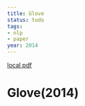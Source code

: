 ```yaml
---
title: Glove
status: todo
tags:
- nlp
- paper
year: 2014
---
```


[local pdf](../../../pdfs/2014-GloVe.pdf)

# Glove(2014)
